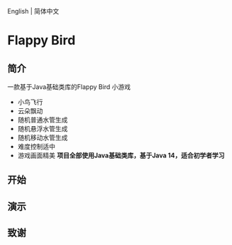 English | 简体中文
# Flappy Bird

## 简介
一款基于Java基础类库的Flappy Bird 小游戏
- 小鸟飞行
- 云朵飘动
- 随机普通水管生成
- 随机悬浮水管生成
- 随机移动水管生成
- 难度控制适中
- 游戏画面精美
**项目全部使用Java基础类库，基于Java 14，适合初学者学习** 
## 开始

## 演示

## 致谢
